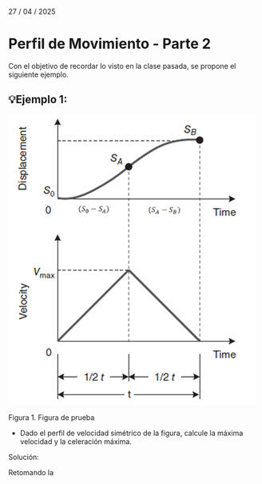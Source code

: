 27 / 04 / 2025
# Perfil de Movimiento - Parte 2 

Con el objetivo de recordar lo visto en la clase pasada, se propone el siguiente ejemplo.
## 💡Ejemplo 1:

![Figura de prueba](Ej_1.png)

Figura 1. Figura de prueba


- Dado el perfil de velocidad simétrico de la figura, calcule la máxima velocidad y la celeración 
máxima.

Solución:







Retomando la 
